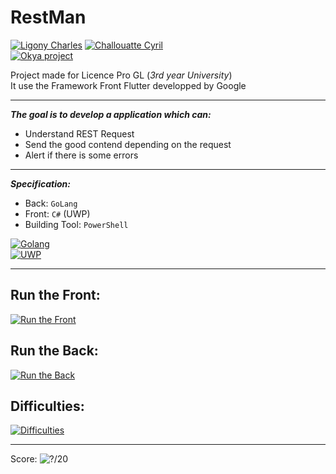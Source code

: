 # RestMan
[![Ligony Charles](https://img.shields.io/badge/Charles-LinkedIn-1E90E7.svg)](https://www.linkedin.com/in/charles-ligony-893177134/)
[![Challouatte Cyril](https://img.shields.io/badge/Cyril-LinkedIn-1E90E7.svg)](https://www.linkedin.com/in/cyril-challouatte-824021160/)  
[![Okya project](https://img.shields.io/badge/%C3%98kya-Official-0c2461.svg)]()

Project made for Licence Pro GL (_3rd year University_)  
It use the Framework Front Flutter developped by Google

***

___The goal is to develop a application which can:___

 - Understand REST Request
 - Send the good contend depending on the request
 - Alert if there is some errors
 
***

___Specification:___

 - Back:  `GoLang`
 - Front: `C#` (UWP) 
 - Building Tool: `PowerShell`
 
[![Golang](https://img.icons8.com/color/60/000000/golang.png)](https://golang.org/)  
[![UWP](https://img.icons8.com/color/60/000000/windows-10.png)](https://flutter.io/)

***

## Run the Front:  
[![Run the Front](https://img.shields.io/badge/ReadMe-Front-5BC7F8.svg)](https://github.com/CharlesLgn/RestGo/blob/master/RestGoFront/README.md)  

## Run the Back: 
[![Run the Back](https://img.shields.io/badge/ReadMe-Back-75CEDE.svg)](https://github.com/CharlesLgn/RestGo/blob/master/RestGoBack/README.md)

## Difficulties: 
[![Difficulties](https://img.shields.io/badge/ReadMe-Difficulties-important.svg)](https://github.com/CharlesLgn/RestGo/blob/master/dificulties/README.md)

***

Score:   ![?/20](https://img.shields.io/badge/%3f-20-00A100.svg)
